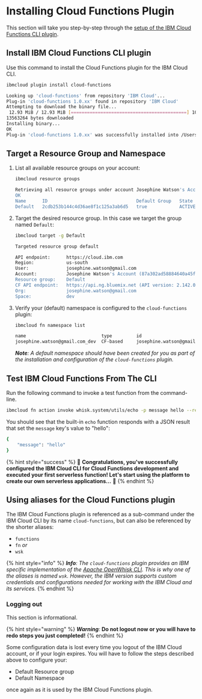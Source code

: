 <!--
#
# Licensed to the Apache Software Foundation (ASF) under one or more
# contributor license agreements.  See the NOTICE file distributed with
# this work for additional information regarding copyright ownership.
# The ASF licenses this file to You under the Apache License, Version 2.0
# (the "License"); you may not use this file except in compliance with
# the License.  You may obtain a copy of the License at
#
#     http://www.apache.org/licenses/LICENSE-2.0
#
# Unless required by applicable law or agreed to in writing, software
# distributed under the License is distributed on an "AS IS" BASIS,
# WITHOUT WARRANTIES OR CONDITIONS OF ANY KIND, either express or implied.
# See the License for the specific language governing permissions and
# limitations under the License.
#
-->

# Installing Cloud Functions Plugin

This section will take you step-by-step through the [setup of the IBM Cloud Functions CLI plugin](https://cloud.ibm.com/functions/learn/cli).

## Install IBM Cloud Functions CLI plugin

Use this command to install the Cloud Functions plugin for the IBM Cloud CLI.

```bash
ibmcloud plugin install cloud-functions
```

```bash
Looking up 'cloud-functions' from repository 'IBM Cloud'...
Plug-in 'cloud-functions 1.0.xx' found in repository 'IBM Cloud'
Attempting to download the binary file...
 12.93 MiB / 12.93 MiB [===========================================] 100.00% 1s
13563264 bytes downloaded
Installing binary...
OK
Plug-in 'cloud-functions 1.0.xx' was successfully installed into /Users/Joesephine/.bluemix/plugins/cloud-functions. Use 'ibmcloud plugin show cloud-functions' to show its details.
```

## Target a Resource Group and Namespace

1. List all available resource groups on your account:
    ```bash
    ibmcloud resource groups
    ```
    ```bash
    Retrieving all resource groups under account Josephine Watson's Account as josephine.watson@gmail.com...
    OK
    Name      ID                                 Default Group   State
    Default   2cdb253b144c4d36ae8f1c125a3ab6d5   true            ACTIVE
    ```

1. Target the desired resource group. In this case we target the group named `Default`:

    ```bash
    ibmcloud target -g Default
    ```

    ```bash
    Targeted resource group default

    API endpoint:      https://cloud.ibm.com
    Region:            us-south
    User:              josephine.watson@gmail.com
    Account:           Josephine Watson's Account (87a302ad58884640a45f959d3da6cc77)
    Resource group:    Default
    CF API endpoint:   https://api.ng.bluemix.net (API version: 2.142.0)
    Org:               josephine.watson@gmail.com
    Space:             dev
    ```

1. Verify your (default) namespace is configured to the `cloud-functions` plugin:

    ```bash
    ibmcloud fn namespace list
    ```

    ```bash
    name                            type         id
    josephine.watson@gmail.com_dev  CF-based     josephine.watson@gmail.com_dev
    ```

    _**Note**: A default namespace should have been created for you as part of the installation and configuration of the `cloud-functions` plugin._

## Test IBM Cloud Functions From The CLI

Run the following command to invoke a test function from the command-line.

```bash
ibmcloud fn action invoke whisk.system/utils/echo -p message hello --result
```

You should see that the built-in `echo` function responds with a JSON result that set the `message` key's value to "hello":

```bash
{
    "message": "hello"
}
```

{% hint style="success" %}
🎉 **Congratulations, you've successfully configured the IBM Cloud CLI for Cloud Functions development and executed your first serverless function! Let's start using the platform to create our own serverless applications…** 🎉
{% endhint %}

## Using aliases for the Cloud Functions plugin

The IBM Cloud Functions plugin is referenced as a sub-command under the IBM Cloud CLI by its name `cloud-functions`, but can also be referenced by the shorter aliases:

- `functions`
- `fn` _or_
- `wsk`

{% hint style="info" %}
_**Info**: The `cloud-functions` plugin provides an IBM specific implementation of the [Apache OpenWhisk CLI](https://github.com/apache/incubator-openwhisk/blob/master/docs/cli.md). This is why one of the aliases is named `wsk`. However, the IBM version supports custom credentials and configurations needed for working with the IBM Cloud and its services._
{% endhint %}

### Logging out

This section is informational.

{% hint style="warning" %}
_**Warning**:_ **Do not logout now or you will have to redo steps you just completed!**
{% endhint %}

Some configuration data is lost every time you logout of the IBM Cloud account, or if your login expires. You will have to follow the steps described above to configure your:

- Default Resource group
- Default Namespace

once again as it is used by the IBM Cloud Functions plugin.
